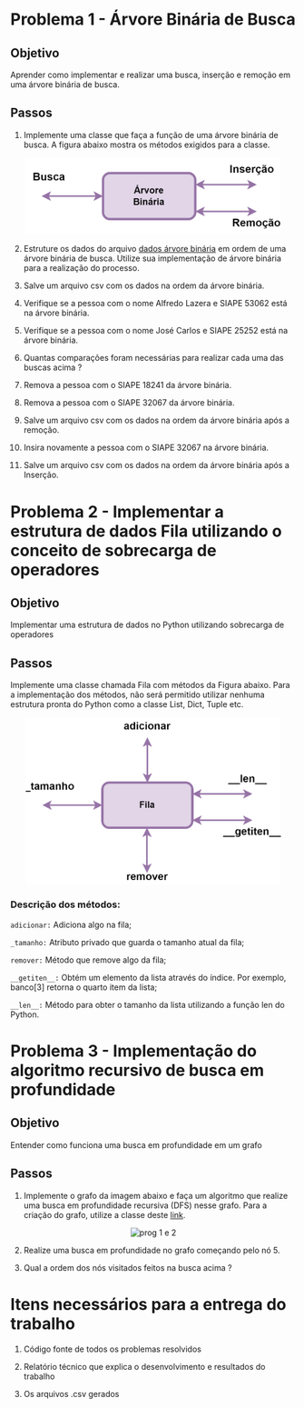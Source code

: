 # Problema 1 - Árvore Binária de Busca

## Objetivo

Aprender como implementar e realizar uma busca, inserção e remoção em uma árvore binária de busca.

## Passos
1. Implemente uma classe que faça a função de uma árvore binária de busca. A figura abaixo mostra os métodos exigidos para a classe. 

<p align="center" >
  <img src="https://github.com/matheusdutra0207/Trabalho-3-ling-prog-Estrutura-de-dados/blob/master/imagens/%C3%A1rvore_bin%C3%A1ria.png" width="450" title="prog 1 e 2">
</p>

2. Estruture os dados do arquivo [dados árvore binária](https://github.com/matheusdutra0207/Trabalho-3-ling-prog-Estrutura-de-dados/blob/master/dados/dados_para_a_busca_bin%C3%A1ria.csv) em ordem de uma árvore binária de busca. Utilize sua implementação de árvore binária para a realização do processo. 

3. Salve um arquivo csv com os dados na ordem da árvore binária.

4. Verifique se a pessoa com o nome Alfredo Lazera e SIAPE 53062 está na árvore binária. 

5. Verifique se a pessoa com o nome José Carlos e SIAPE 25252 está na árvore binária. 

6. Quantas comparações foram necessárias para realizar cada uma das buscas acima ?

7. Remova a pessoa com o SIAPE 18241 da árvore binária.

8. Remova a pessoa com o SIAPE 32067 da árvore binária.

9. Salve um arquivo csv com os dados na ordem da árvore binária após a remoção.

10. Insira novamente a pessoa com o SIAPE 32067 na árvore binária.

11. Salve um arquivo csv com os dados na ordem da árvore binária após a Inserção.



# Problema 2 - Implementar a estrutura de dados Fila utilizando o conceito de sobrecarga de operadores

## Objetivo 

Implementar uma estrutura de dados no Python utilizando sobrecarga de operadores

## Passos

Implemente uma classe chamada Fila com métodos da Figura abaixo. Para a implementação dos métodos, não será permitido utilizar nenhuma estrutura pronta do Python como a classe List, Dict, Tuple etc. 

<p align="center">
  <img src="https://github.com/matheusdutra0207/Trabalho-3-ling-prog-Estrutura-de-dados/blob/master/imagens/Fila.png" width="450" title="prog 1 e 2">
</p>

### Descrição dos métodos:

  ```adicionar:``` Adiciona algo na fila;
  
  ```_tamanho:``` Atributo privado que guarda o tamanho atual da fila;
  
  ```remover:``` Método que remove algo da fila;
  
  ```__getiten__:``` Obtém um elemento da lista através do índice. Por exemplo, banco[3] retorna o quarto item da lista;
  
  ```__len__:```  Método para obter o tamanho da lista utilizando a função len do Python. 

# Problema 3 - Implementação do algoritmo recursivo de busca em profundidade

## Objetivo

Entender como funciona uma busca em profundidade em um grafo

## Passos 

1. Implemente o grafo da imagem abaixo e faça um algoritmo que realize uma busca em profundidade recursiva (DFS) nesse grafo. Para a criação do grafo, utilize a classe deste [link](https://colab.research.google.com/drive/1FYWIDeIhHW8BOGRG18deHo3x3LPMoqft?usp=sharing). 

<p align="center">
  <img src="https://github.com/matheusdutra0207/Trabalho-3-ling-prog-Estrutura-de-dados/blob/master/imagens/Problema%203%20-%20Grafos.png" width="450" title="prog 1 e 2">
</p>

2. Realize uma busca em profundidade no grafo começando pelo nó 5. 

3. Qual a ordem dos nós visitados feitos na busca acima ?

# Itens necessários para a entrega do trabalho 

1. Código fonte de todos os problemas resolvidos

2. Relatório técnico que explica o desenvolvimento e resultados do trabalho

3. Os arquivos .csv gerados




